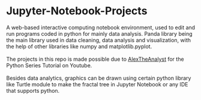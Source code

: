 # Jupyter-Notebook-Projects

A web-based interactive computing notebook environment, used to edit and run programs coded in python for mainly data analysis. Panda library being the main library used in data cleaning, data analysis and visualization, with the help of other libraries like numpy and matplotlib.pyplot. 
<br>
<br>
The projects in this repo is made possible due to <a href="https://github.com/AlexTheAnalyst/PythonYouTubeSeries">AlexTheAnalyst</a> for the Python Series Tutorial on Youtube. 
<br>
<br>
Besides data analytics, graphics can be drawn using certain python library like Turtle module to make the fractal tree in Jupyter Notebook or any IDE that supports python.
